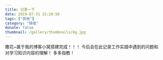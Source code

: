 ```yaml
---
title: 记录一下
date: 2019-07-31 15:20:50
tags: ["其他"]
category: "随笔"
donate: false
thumbnail: /gallery/thumbnails/bg.jpg
---
```


撒花~属于我的博客小窝搭建完成！！！
今后会在此记录工作实践中遇到的问题和对学习知识内容的理解！
多多指教！